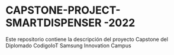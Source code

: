 # CAPSTONE-PROJECT- SMARTDISPENSER -2022
Este repositorio contiene la descripción del proyecto Capstone del Diplomado CodigoIoT Samsung Innovation Campus

